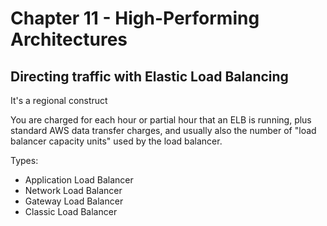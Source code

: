 # Chapter 11 - High-Performing Architectures

## Directing traffic with Elastic Load Balancing

It's a regional construct

You are charged for each hour or partial hour that an ELB is running, plus standard AWS data transfer charges, and usually also the number of "load balancer capacity units" used by the load balancer.

Types:
* Application Load Balancer
* Network Load Balancer
* Gateway Load Balancer
* Classic Load Balancer